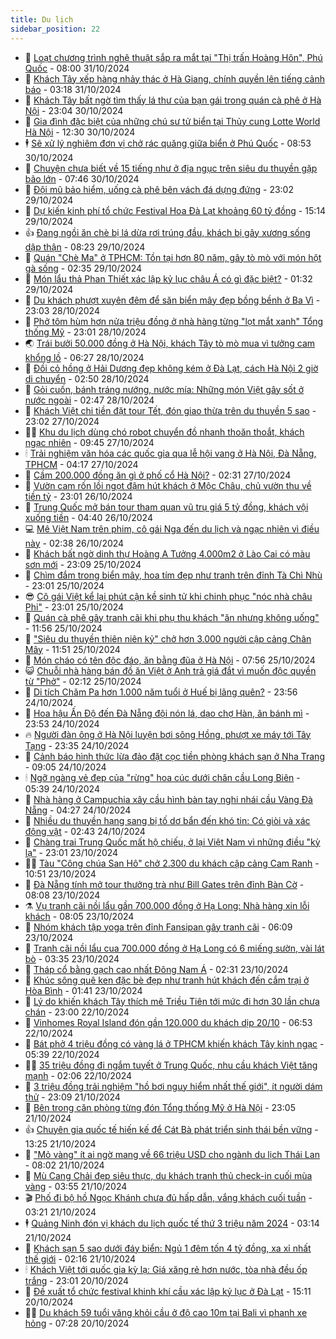 ```yaml
---
title: Du lịch
sidebar_position: 22
---
```


<!-- dantri-du-lich:START -->
- 🥰 [Loạt chương trình nghệ thuật sắp ra mắt tại &quot;Thị trấn Hoàng Hôn&quot;, Phú Quốc](https://dantri.com.vn/du-lich/loat-chuong-trinh-nghe-thuat-sap-ra-mat-tai-thi-tran-hoang-hon-phu-quoc-20241031140506551.htm) - 08:00 31/10/2024
- 🥰 [Khách Tây xếp hàng nhảy thác ở Hà Giang, chính quyền lên tiếng cảnh báo](https://dantri.com.vn/du-lich/khach-tay-xep-hang-nhay-thac-o-ha-giang-chinh-quyen-len-tieng-canh-bao-20241030223832933.htm) - 03:18 31/10/2024
- 🐻 [Khách Tây bất ngờ tìm thấy lá thư của bạn gái trong quán cà phê ở Hà Nội](https://dantri.com.vn/du-lich/khach-tay-bat-ngo-tim-thay-la-thu-cua-ban-gai-trong-quan-ca-phe-o-ha-noi-20241030154622313.htm) - 23:04 30/10/2024
- 🤩 [Gia đình đặc biệt của những chú sư tử biển tại Thủy cung Lotte World Hà Nội](https://dantri.com.vn/du-lich/gia-dinh-dac-biet-cua-nhung-chu-su-tu-bien-tai-thuy-cung-lotte-world-ha-noi-20241030181023395.htm) - 12:30 30/10/2024
- 🕴 [Sẽ xử lý nghiêm đơn vị chở rác quăng giữa biển ở Phú Quốc](https://dantri.com.vn/du-lich/se-xu-ly-nghiem-don-vi-cho-rac-quang-giua-bien-o-phu-quoc-20241030154748836.htm) - 08:53 30/10/2024
- 🤩 [Chuyện chưa biết về 15 tiếng như ở địa ngục trên siêu du thuyền gặp bão lớn](https://dantri.com.vn/du-lich/chuyen-chua-biet-ve-15-tieng-nhu-o-dia-nguc-tren-sieu-du-thuyen-gap-bao-lon-20241030103313306.htm) - 07:46 30/10/2024
- 🤠 [Đội mũ bảo hiểm, uống cà phê bên vách đá dựng đứng](https://dantri.com.vn/du-lich/doi-mu-bao-hiem-uong-ca-phe-ben-vach-da-dung-dung-20241029182756597.htm) - 23:02 29/10/2024
- 💪 [Dự kiến kinh phí tổ chức Festival Hoa Đà Lạt khoảng 60 tỷ đồng](https://dantri.com.vn/du-lich/du-kien-kinh-phi-to-chuc-festival-hoa-da-lat-khoang-60-ty-dong-20241029151801812.htm) - 15:14 29/10/2024
- 👍 [Đang ngồi ăn chè bị lá dừa rơi trúng đầu, khách bị gãy xương sống dập thận](https://dantri.com.vn/du-lich/dang-ngoi-an-che-bi-la-dua-roi-trung-dau-khach-bi-gay-xuong-song-dap-than-20241029121258832.htm) - 08:23 29/10/2024
- 🚦 [Quán &quot;Chè Ma&quot; ở TPHCM: Tồn tại hơn 80 năm, gây tò mò với món hột gà sống](https://dantri.com.vn/du-lich/quan-che-ma-o-tphcm-ton-tai-hon-80-nam-gay-to-mo-voi-mon-hot-ga-song-20241028011628663.htm) - 02:35 29/10/2024
- 💪 [Món lẩu thả Phan Thiết xác lập kỷ lục châu Á có gì đặc biệt?](https://dantri.com.vn/du-lich/mon-lau-tha-phan-thiet-xac-lap-ky-luc-chau-a-co-gi-dac-biet-20241028223858899.htm) - 01:32 29/10/2024
- 💃 [Du khách phượt xuyên đêm để săn biển mây đẹp bồng bềnh ở Ba Vì](https://dantri.com.vn/du-lich/du-khach-phuot-xuyen-dem-de-san-bien-may-dep-bong-benh-o-ba-vi-20241026183653956.htm) - 23:03 28/10/2024
- 👺 [Phở tôm hùm hơn nửa triệu đồng ở nhà hàng từng &quot;lọt mắt xanh&quot; Tổng thống Mỹ](https://dantri.com.vn/du-lich/pho-tom-hum-hon-nua-trieu-dong-o-nha-hang-tung-lot-mat-xanh-tong-thong-my-20241026161851262.htm) - 23:01 28/10/2024
- 🌏 [Trái bưởi 50.000 đồng ở Hà Nội, khách Tây tò mò mua vì tưởng cam khổng lồ](https://dantri.com.vn/du-lich/trai-buoi-50000-dong-o-ha-noi-khach-tay-to-mo-mua-vi-tuong-cam-khong-lo-20241028120744418.htm) - 06:27 28/10/2024
- 🎡 [Đồi cỏ hồng ở Hải Dương đẹp không kém ở Đà Lạt, cách Hà Nội 2 giờ di chuyển](https://dantri.com.vn/du-lich/doi-co-hong-o-hai-duong-dep-khong-kem-o-da-lat-cach-ha-noi-2-gio-di-chuyen-20241027202203837.htm) - 02:50 28/10/2024
- 🧰 [Gỏi cuốn, bánh tráng nướng, nước mía: Những món Việt gây sốt ở nước ngoài](https://dantri.com.vn/du-lich/goi-cuon-banh-trang-nuong-nuoc-mia-nhung-mon-viet-gay-sot-o-nuoc-ngoai-20241027164256982.htm) - 02:47 28/10/2024
- 💂 [Khách Việt chi tiền đặt tour Tết, đón giao thừa trên du thuyền 5 sao](https://dantri.com.vn/du-lich/khach-viet-chi-tien-dat-tour-tet-don-giao-thua-tren-du-thuyen-5-sao-20241024194654905.htm) - 23:02 27/10/2024
- 🧑‍🏫 [Khu du lịch dùng chó robot chuyển đồ nhanh thoăn thoắt, khách ngạc nhiên](https://dantri.com.vn/du-lich/khu-du-lich-dung-cho-robot-chuyen-do-nhanh-thoan-thoat-khach-ngac-nhien-20241024135737922.htm) - 09:45 27/10/2024
- 🕯 [Trải nghiệm văn hóa các quốc gia qua lễ hội vang ở Hà Nội, Đà Nẵng, TPHCM](https://dantri.com.vn/du-lich/trai-nghiem-van-hoa-cac-quoc-gia-qua-le-hoi-vang-o-ha-noi-da-nang-tphcm-20241025215039700.htm) - 04:17 27/10/2024
- 👀 [Cầm 200.000 đồng ăn gì ở phố cổ Hà Nội?](https://dantri.com.vn/du-lich/cam-200000-dong-an-gi-o-pho-co-ha-noi-20241025162839778.htm) - 02:31 27/10/2024
- 🎉 [Vườn cam rốn lồi ngọt đậm hút khách ở Mộc Châu, chủ vườn thu về tiền tỷ](https://dantri.com.vn/du-lich/vuon-cam-ron-loi-ngot-dam-hut-khach-o-moc-chau-chu-vuon-thu-ve-tien-ty-20241026170736612.htm) - 23:01 26/10/2024
- 🌊 [Trung Quốc mở bán tour tham quan vũ trụ giá 5 tỷ đồng, khách vội xuống tiền](https://dantri.com.vn/du-lich/trung-quoc-mo-ban-tour-tham-quan-vu-tru-gia-5-ty-dong-khach-voi-xuong-tien-20241026113606231.htm) - 04:40 26/10/2024
- 💻 [Mê Việt Nam trên phim, cô gái Nga đến du lịch và ngạc nhiên vì điều này](https://dantri.com.vn/du-lich/me-viet-nam-tren-phim-co-gai-nga-den-du-lich-va-ngac-nhien-vi-dieu-nay-20241026014605904.htm) - 02:38 26/10/2024
- 💪 [Khách bất ngờ dinh thự Hoàng A Tưởng 4.000m2 ở Lào Cai có màu sơn mới](https://dantri.com.vn/du-lich/khach-bat-ngo-dinh-thu-hoang-a-tuong-4000m2-o-lao-cai-co-mau-son-moi-20241025164946056.htm) - 23:09 25/10/2024
- 👺 [Chìm đắm trong biển mây, hoa tím đẹp như tranh trên đỉnh Tà Chì Nhù](https://dantri.com.vn/du-lich/chim-dam-trong-bien-may-hoa-tim-dep-nhu-tranh-tren-dinh-ta-chi-nhu-20241024173136976.htm) - 23:01 25/10/2024
- 😎 [Cô gái Việt kể lại phút cận kề sinh tử khi chinh phục &quot;nóc nhà châu Phi&quot;](https://dantri.com.vn/du-lich/co-gai-viet-ke-lai-phut-can-ke-sinh-tu-khi-chinh-phuc-noc-nha-chau-phi-20241023190644945.htm) - 23:01 25/10/2024
- 🌋 [Quán cà phê gây tranh cãi khi phụ thu khách &quot;ăn nhưng không uống&quot;](https://dantri.com.vn/du-lich/quan-ca-phe-gay-tranh-cai-khi-phu-thu-khach-an-nhung-khong-uong-20241025153043192.htm) - 11:56 25/10/2024
- 🌝 [&quot;Siêu du thuyền thiên niên kỷ&quot; chở hơn 3.000 người cập cảng Chân Mây](https://dantri.com.vn/du-lich/sieu-du-thuyen-thien-nien-ky-cho-hon-3000-nguoi-cap-cang-chan-may-20241025172328865.htm) - 11:51 25/10/2024
- 🧠 [Món cháo có tên độc đáo, ăn bằng đũa ở Hà Nội](https://dantri.com.vn/du-lich/mon-chao-co-ten-doc-dao-an-bang-dua-o-ha-noi-20241025100626009.htm) - 07:56 25/10/2024
- 😺 [Chuỗi nhà hàng bán đồ ăn Việt ở Anh trả giá đắt vì muốn độc quyền từ &quot;Phở&quot;](https://dantri.com.vn/du-lich/chuoi-nha-hang-ban-do-an-viet-o-anh-tra-gia-dat-vi-muon-doc-quyen-tu-pho-20241024171148155.htm) - 02:12 25/10/2024
- 💂 [Di tích Chăm Pa hơn 1.000 năm tuổi ở Huế bị lãng quên?](https://dantri.com.vn/du-lich/di-tich-cham-pa-hon-1000-nam-tuoi-o-hue-bi-lang-quen-20241024122154427.htm) - 23:56 24/10/2024
- 🌮 [Hoa hậu Ấn Độ đến Đà Nẵng đội nón lá, dạo chợ Hàn, ăn bánh mì](https://dantri.com.vn/du-lich/hoa-hau-an-do-den-da-nang-doi-non-la-dao-cho-han-an-banh-mi-20241024211448643.htm) - 23:53 24/10/2024
- 🔥 [Người đàn ông ở Hà Nội luyện bơi sông Hồng, phượt xe máy tới Tây Tạng](https://dantri.com.vn/du-lich/nguoi-dan-ong-o-ha-noi-luyen-boi-song-hong-phuot-xe-may-toi-tay-tang-20241022180244966.htm) - 23:35 24/10/2024
- 🦏 [Cảnh báo hình thức lừa đảo đặt cọc tiền phòng khách sạn ở Nha Trang](https://dantri.com.vn/du-lich/canh-bao-hinh-thuc-lua-dao-dat-coc-tien-phong-khach-san-o-nha-trang-20241024153126629.htm) - 09:05 24/10/2024
- 🕯 [Ngỡ ngàng vẻ đẹp của &quot;rừng&quot; hoa cúc dưới chân cầu Long Biên](https://dantri.com.vn/du-lich/ngo-ngang-ve-dep-cua-rung-hoa-cuc-duoi-chan-cau-long-bien-20241024090105376.htm) - 05:39 24/10/2024
- 🐻 [Nhà hàng ở Campuchia xây cầu hình bàn tay nghi nhái cầu Vàng Đà Nẵng](https://dantri.com.vn/du-lich/nha-hang-o-campuchia-xay-cau-hinh-ban-tay-nghi-nhai-cau-vang-da-nang-20241024110306376.htm) - 04:27 24/10/2024
- 🥸 [Nhiều du thuyền hạng sang bị tố dơ bẩn đến khó tin: Có giòi và xác động vật](https://dantri.com.vn/du-lich/nhieu-du-thuyen-hang-sang-bi-to-do-ban-den-kho-tin-co-gioi-va-xac-dong-vat-20241023165038399.htm) - 02:43 24/10/2024
- 💂 [Chàng trai Trung Quốc mất hộ chiếu, ở lại Việt Nam vì những điều &quot;kỳ lạ&quot;](https://dantri.com.vn/du-lich/chang-trai-trung-quoc-mat-ho-chieu-o-lai-viet-nam-vi-nhung-dieu-ky-la-20241021171626152.htm) - 23:01 23/10/2024
- 🧑‍💻 [Tàu &quot;Công chúa San Hô&quot; chở 2.300 du khách cập cảng Cam Ranh](https://dantri.com.vn/du-lich/tau-cong-chua-san-ho-cho-2300-du-khach-cap-cang-cam-ranh-20241023173653977.htm) - 10:51 23/10/2024
- 💪 [Đà Nẵng tính mở tour thưởng trà như Bill Gates trên đỉnh Bàn Cờ](https://dantri.com.vn/du-lich/da-nang-tinh-mo-tour-thuong-tra-nhu-bill-gates-tren-dinh-ban-co-20241023134503934.htm) - 08:08 23/10/2024
- ⚗️ [Vụ tranh cãi nồi lẩu gần 700.000 đồng ở Hạ Long: Nhà hàng xin lỗi khách](https://dantri.com.vn/du-lich/vu-tranh-cai-noi-lau-gan-700000-dong-o-ha-long-nha-hang-xin-loi-khach-20241023135812422.htm) - 08:05 23/10/2024
- 🌁 [Nhóm khách tập yoga trên đỉnh Fansipan gây tranh cãi](https://dantri.com.vn/du-lich/nhom-khach-tap-yoga-tren-dinh-fansipan-gay-tranh-cai-20241023125151611.htm) - 06:09 23/10/2024
- 🧰 [Tranh cãi nồi lẩu cua 700.000 đồng ở Hạ Long có 6 miếng sườn, vài lát bò](https://dantri.com.vn/du-lich/tranh-cai-noi-lau-cua-700000-dong-o-ha-long-co-6-mieng-suon-vai-lat-bo-20241023101859697.htm) - 03:35 23/10/2024
- 🧰 [Tháp cổ bằng gạch cao nhất Đông Nam Á](https://dantri.com.vn/du-lich/thap-co-bang-gach-cao-nhat-dong-nam-a-20241019120625030.htm) - 02:31 23/10/2024
- 🎉 [Khúc sông quê ken đặc bè đẹp như tranh hút khách đến cắm trại ở Hòa Bình](https://dantri.com.vn/du-lich/khuc-song-que-ken-dac-be-dep-nhu-tranh-hut-khach-den-cam-trai-o-hoa-binh-20241022162928464.htm) - 01:41 23/10/2024
- 🤩 [Lý do khiến khách Tây thích mê Triều Tiên tới mức đi hơn 30 lần chưa chán](https://dantri.com.vn/du-lich/ly-do-khien-khach-tay-thich-me-trieu-tien-toi-muc-di-hon-30-lan-chua-chan-20241022172834514.htm) - 23:00 22/10/2024
- 👺 [Vinhomes Royal Island đón gần 120.000 du khách dịp 20/10](https://dantri.com.vn/du-lich/vinhomes-royal-island-don-gan-120000-du-khach-dip-2010-20241022120431063.htm) - 06:53 22/10/2024
- 🧠 [Bát phở 4 triệu đồng có vàng lá ở TPHCM khiến khách Tây kinh ngạc](https://dantri.com.vn/du-lich/bat-pho-4-trieu-dong-co-vang-la-o-tphcm-khien-khach-tay-kinh-ngac-20241021035637705.htm) - 05:39 22/10/2024
- 👨‍🏫 [35 triệu đồng đi ngắm tuyết ở Trung Quốc, nhu cầu khách Việt tăng mạnh](https://dantri.com.vn/du-lich/35-trieu-dong-di-ngam-tuyet-o-trung-quoc-nhu-cau-khach-viet-tang-manh-20241020210127732.htm) - 02:06 22/10/2024
- 🦅 [3 triệu đồng trải nghiệm &quot;hồ bơi nguy hiểm nhất thế giới&quot;, ít người dám thử](https://dantri.com.vn/du-lich/3-trieu-dong-trai-nghiem-ho-boi-nguy-hiem-nhat-the-gioi-it-nguoi-dam-thu-20241021163849238.htm) - 23:09 21/10/2024
- 🌊 [Bên trong căn phòng từng đón Tổng thống Mỹ ở Hà Nội](https://dantri.com.vn/du-lich/ben-trong-can-phong-tung-don-tong-thong-my-o-ha-noi-20241017212257810.htm) - 23:05 21/10/2024
- 👍 [Chuyên gia quốc tế hiến kế để Cát Bà phát triển sinh thái bền vững](https://dantri.com.vn/du-lich/chuyen-gia-quoc-te-hien-ke-de-cat-ba-phat-trien-sinh-thai-ben-vung-20241021175038944.htm) - 13:25 21/10/2024
- 🫶 [&quot;Mỏ vàng&quot; ít ai ngờ mang về 66 triệu USD cho ngành du lịch Thái Lan](https://dantri.com.vn/du-lich/mo-vang-it-ai-ngo-mang-ve-66-trieu-usd-cho-nganh-du-lich-thai-lan-20241021134553442.htm) - 08:02 21/10/2024
- 💯 [Mù Cang Chải đẹp siêu thực, du khách tranh thủ check-in cuối mùa vàng](https://dantri.com.vn/du-lich/mu-cang-chai-dep-sieu-thuc-du-khach-tranh-thu-check-in-cuoi-mua-vang-20241021104658226.htm) - 03:55 21/10/2024
- 🎬 [Phố đi bộ hồ Ngọc Khánh chưa đủ hấp dẫn, vắng khách cuối tuần](https://dantri.com.vn/du-lich/pho-di-bo-ho-ngoc-khanh-chua-du-hap-dan-vang-khach-cuoi-tuan-20241020124311803.htm) - 03:21 21/10/2024
- 🕴 [Quảng Ninh đón vị khách du lịch quốc tế thứ 3 triệu năm 2024](https://dantri.com.vn/du-lich/quang-ninh-don-vi-khach-du-lich-quoc-te-thu-3-trieu-nam-2024-20241021100905712.htm) - 03:14 21/10/2024
- 🦅 [Khách sạn 5 sao dưới đáy biển: Ngủ 1 đêm tốn 4 tỷ đồng, xa xỉ nhất thế giới](https://dantri.com.vn/du-lich/khach-san-5-sao-duoi-day-bien-ngu-1-dem-ton-4-ty-dong-xa-xi-nhat-the-gioi-20241020115221946.htm) - 02:16 21/10/2024
- 🕯 [Khách Việt tới quốc gia kỳ lạ: Giá xăng rẻ hơn nước, tòa nhà đều ốp trắng](https://dantri.com.vn/du-lich/khach-viet-toi-quoc-gia-ky-la-gia-xang-re-hon-nuoc-toa-nha-deu-op-trang-20241019233212883.htm) - 23:01 20/10/2024
- 🥸 [Đề xuất tổ chức festival khinh khí cầu xác lập kỷ lục ở Đà Lạt](https://dantri.com.vn/du-lich/de-xuat-to-chuc-festival-khinh-khi-cau-xac-lap-ky-luc-o-da-lat-20241020175656107.htm) - 15:11 20/10/2024
- 👨‍🏫 [Du khách 59 tuổi văng khỏi cầu ở độ cao 10m tại Bali vì phanh xe hỏng](https://dantri.com.vn/du-lich/du-khach-59-tuoi-vang-khoi-cau-o-do-cao-10m-tai-bali-vi-phanh-xe-hong-20241020124523075.htm) - 07:28 20/10/2024<!-- dantri-du-lich:END -->
